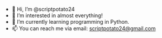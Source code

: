 - 👋 Hi, I’m @scriptpotato24
- 👀 I’m interested in almost everything!
- 🌱 I’m currently learning programming in Python.
- 📫 You can reach me via email: scriptpotato24@gmail.com
